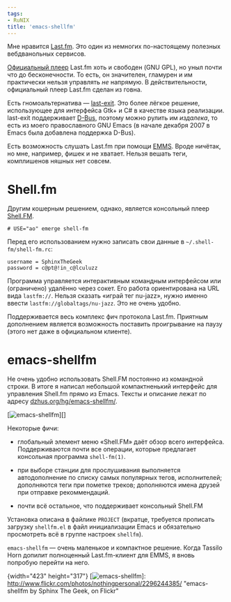 ```yaml
---
tags:
- RuNIX
title: 'emacs-shellfm'
---
```


Мне нравится [Last.fm][]. Это один из немногих по-настоящему полезных
вебдванольных сервисов.

[Официальный плеер][] Last.fm хоть и свободен (GNU GPL), но уныл почти
что до бесконечности. То есть, он значителен, гламурен и им практически
нельзя управлять *не* напрямую. В действительности, официальный плеер
Last.fm сделан из говна.

Есть гномоальтернатива — [last-exit][]. Это более лёгкое решение,
использующее для интерфейса Gtk+ и C\# в качестве языка реализации.
last-exit поддерживает [D-Bus][], поэтому можно рулить им *издалека*, то
есть из моего православного GNU Emacs (в начале декабря 2007 в Emacs
была добавлена поддержка D-Bus).

Есть возможность слушать Last.fm при помощи [EMMS][]. Вроде ничётак, но
мне, например, фишек и не хватает. Нельзя вешать теги, комплишенов
няшных нет совсем.

# Shell.fm

Другим кошерным решением, однако, является консольный плеер
[Shell.FM][].

    # USE="ao" emerge shell-fm

Перед его использованием нужно записать свои данные в
`~/.shell-fm/shell-fm.rc`:

    username = SphinxTheGeek
    password = c@pt@!in_c@lculuzz

Программа управляется интерактивным командным интерфейсом или
(ограничено) удалённо через сокет. Его работа ориентирована на URL вида
`lastfm://`. Нельзя сказать «играй тег nu-jazz», нужно именно ввести
`lastfm://globaltags/nu-jazz`. Это не очень удобно.

Поддерживается весь комплекс фич протокола Last.fm. Приятным дополнением
является возможность поставить проигрывание на паузу (этого нет даже в
официальном клиенте).

# emacs-shellfm

Не очень удобно использовать Shell.FM постоянно из командной строки. В
итоге я написал небольшой компактненький интерфейс для управления
Shell.fm прямо из Emacs. Тексты и описание лежат по адресу
[dzhus.org/hg/emacs-shellfm/][].

[![emacs-shellfm][]][]

Некоторые фичи:

-   глобальный элемент меню «Shell.FM» даёт обзор всего интерфейса.
    Поддерживаются почти все операции, которые предлагает консольная
    программа `shell-fm(1)`.

-   при выборе станции для прослушивания выполняется автодополнение по
    списку самых популярных тегов, исполнителей; дополняются теги при
    пометке треков; дополняются имена друзей при отправке рекоммендаций.

-   почти всё остальное, что поддерживает консольный Shell.FM

Установка описана в файлике `PROJECT` (вкратце, требуется прописать
загрузку `shellfm.el` в файл инициализации Emacs и обязательно
просмотреть всё в группе настроек `shellfm`).

`emacs-shellfm` — очень маленькое и компактное решение. Когда Tassilo
Horn допилит полноценный Last.fm-клиент для EMMS, я вновь попробую
перейти на него.

  [Last.fm]: http://dzhus.org/blog/entry/what-is-lastfm/
  [Официальный плеер]: http://www.lastfm.ru/download/
  [last-exit]: http://www.lastexit-player.org/index.php/Main_Page
  [D-Bus]: http://www.freedesktop.org/wiki/Software/dbus
  [EMMS]: http://www.gnu.org/software/emms
  [Shell.FM]: http://nex.scrapping.cc/shell-fm/
  [dzhus.org/hg/emacs-shellfm/]: http://dzhus.org/hg/emacs-shellfm/file/tip/
  [emacs-shellfm]: https://web.archive.org/web/20080302085028im_/http://farm4.static.flickr.com/3171/2296244385_d4104e9846.jpg
  {width="423" height="317"}
  [![emacs-shellfm][]]: http://www.flickr.com/photos/nothingpersonal/2296244385/
    "emacs-shellfm by Sphinx The Geek, on Flickr"
